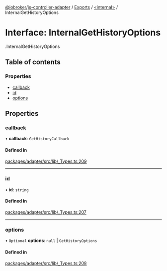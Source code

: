 [@iobroker/js-controller-adapter](../README.md) / [Exports](../modules.md) / [<internal\>](../modules/internal_.md) / InternalGetHistoryOptions

# Interface: InternalGetHistoryOptions

[<internal>](../modules/internal_.md).InternalGetHistoryOptions

## Table of contents

### Properties

- [callback](internal_.InternalGetHistoryOptions.md#callback)
- [id](internal_.InternalGetHistoryOptions.md#id)
- [options](internal_.InternalGetHistoryOptions.md#options)

## Properties

### callback

• **callback**: `GetHistoryCallback`

#### Defined in

[packages/adapter/src/lib/_Types.ts:209](https://github.com/ioBroker/ioBroker.js-controller/blob/3fe5b81a/packages/adapter/src/lib/_Types.ts#L209)

___

### id

• **id**: `string`

#### Defined in

[packages/adapter/src/lib/_Types.ts:207](https://github.com/ioBroker/ioBroker.js-controller/blob/3fe5b81a/packages/adapter/src/lib/_Types.ts#L207)

___

### options

• `Optional` **options**: ``null`` \| `GetHistoryOptions`

#### Defined in

[packages/adapter/src/lib/_Types.ts:208](https://github.com/ioBroker/ioBroker.js-controller/blob/3fe5b81a/packages/adapter/src/lib/_Types.ts#L208)
